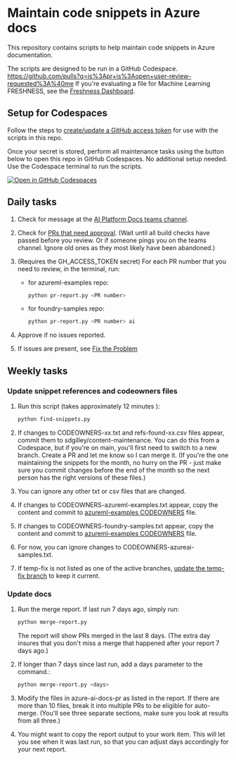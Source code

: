 # Maintain code snippets in Azure docs

This repository contains scripts to help maintain code snippets in Azure documentation. 

The scripts are designed to be run in a GitHub Codespace.
https://github.com/pulls?q=is%3Apr+is%3Aopen+user-review-requested%3A%40me
If you're evaluating a file for Machine Learning FRESHNESS, see the [Freshness Dashboard](https://sdgilley.github.io/learn-tools/).

## Setup for Codespaces

Follow the steps to [create/update a GitHub access token](create-update-auth.md) for use with the scripts in this repo.

Once your secret is stored, perform all maintenance tasks using the button below to open this repo in GitHub Codespaces. No additional setup needed. Use the Codespace terminal to run the scripts.

[![Open in GitHub Codespaces](https://github.com/codespaces/badge.svg)](https://codespaces.new/sdgilley/code-maintenance?quickstart=1)

## Daily tasks

1. Check for message at the [AI Platform Docs teams channel](https://teams.microsoft.com/l/channel/19%3AHhf4F_YfPn3kYGdmWvePNwlbF5-RR8wciQEUwwrcggw1%40thread.tacv2/General?groupId=fdaf4412-8993-4ea6-a7d4-aeaded7fc854&tenantId=72f988bf-86f1-41af-91ab-2d7cd011db47).

1. Check for [PRs that need approval](https://github.com/pulls?q=is%3Apr+is%3Aopen+user-review-requested%3A%40me ).  (Wait until all build checks have passed before you review.  Or if someone pings you on the teams channel.  Ignore old ones as they most likely have been abandoned.)

1. (Requires the GH_ACCESS_TOKEN secret) For each PR number that you need to review, in the terminal, run:
    * for azureml-examples repo:
    
        ```bash
        python pr-report.py <PR number> 
        ```

    * for foundry-samples repo:
    
        ```bash
        python pr-report.py <PR number> ai
        ```

1. Approve if no issues reported.
1. If issues are present, see [Fix the Problem](fix-the-problem.md)

## Weekly tasks

### Update snippet references and codeowners files

1. Run this script (takes approximately 12 minutes ):

    ```bash
    python find-snippets.py
    ```

1. If changes to CODEOWNERS-xx.txt and refs-found-xx.csv files appear, commit them to sdgilley/content-maintenance. You can do this from a Codespace, but if you're on main, you'll first need to switch to a new branch. Create a PR and let me know so I can merge it. (If you're the one maintaining the snippets for the month, no hurry on the PR - just make sure you commit changes before the end of the month so the next person has the right versions of these files.)
1. You can ignore any other txt or csv files that are changed.
1. If changes to CODEOWNERS-azureml-examples.txt appear, copy the content and commit to [azureml-examples CODEOWNERS](https://github.com/Azure/azureml-examples/blob/main/.github/CODEOWNERS) file.
1. If changes to CODEOWNERS-foundry-samples.txt appear, copy the content and commit to [azureml-examples CODEOWNERS](https://github.com/Azure-AI-Foundry/foundry-samples/blob/main/.github/CODEOWNERS) file.
1. For now, you can ignore changes to CODEOWNERS-azureai-samples.txt.  
1. If temp-fix is not listed as one of the active branches, [update the temp-fix branch](#temp-fix) to keep it current.

### Update docs

1. Run the merge report.  If last run 7 days ago, simply run:

    ```bash
    python merge-report.py 
    ```

    The report will show PRs merged in the last 8 days.  (The extra day insures that you don't miss a merge that happened after your report 7 days ago.)  
1. If longer than 7 days since last run, add a days parameter to the command.:

    ```bash
    python merge-report.py <days>
    ```

1. Modify the files in azure-ai-docs-pr as listed in the report.  If there are more than 10 files, break it into multiple PRs to be eligible for auto-merge. (You'll see three separate sections, make sure you look at results from all three.)

1. You might want to copy the report output to your work item.  This will let you see when it was last run, so that you can adjust days accordingly for your next report.  

